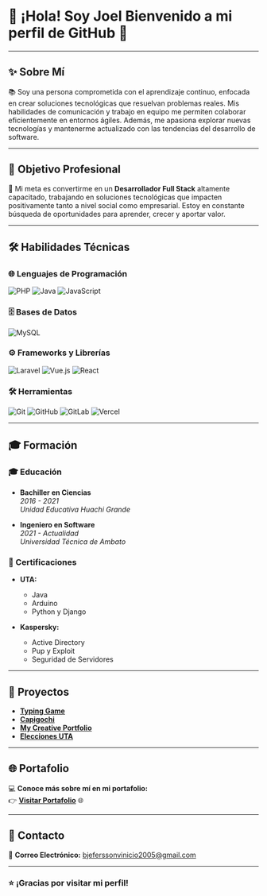 # 🌟 ¡Hola! Soy Joel Bienvenido a mi perfil de GitHub 👋

---

## ✨ Sobre Mí  
📚 Soy una persona comprometida con el aprendizaje continuo, enfocada en crear soluciones tecnológicas que resuelvan problemas reales. Mis habilidades de comunicación y trabajo en equipo me permiten colaborar eficientemente en entornos ágiles. Además, me apasiona explorar nuevas tecnologías y mantenerme actualizado con las tendencias del desarrollo de software.

---

## 🎯 Objetivo Profesional  
🚀 Mi meta es convertirme en un **Desarrollador Full Stack** altamente capacitado, trabajando en soluciones tecnológicas que impacten positivamente tanto a nivel social como empresarial. Estoy en constante búsqueda de oportunidades para aprender, crecer y aportar valor.

---

## 🛠️ Habilidades Técnicas  

### 🌐 **Lenguajes de Programación**  
![PHP](https://www.vectorlogo.zone/logos/php/php-icon.svg)
![Java](https://www.vectorlogo.zone/logos/java/java-icon.svg)
![JavaScript](https://www.vectorlogo.zone/logos/javascript/javascript-icon.svg)

### 🗄️ **Bases de Datos**  
![MySQL](https://www.vectorlogo.zone/logos/mysql/mysql-official.svg)

### ⚙️ **Frameworks y Librerías**  
![Laravel](https://www.vectorlogo.zone/logos/laravel/laravel-icon.svg)
![Vue.js](https://www.vectorlogo.zone/logos/vuejs/vuejs-icon.svg)
![React](https://www.vectorlogo.zone/logos/reactjs/reactjs-icon.svg)

### 🛠️ **Herramientas**  
![Git](https://www.vectorlogo.zone/logos/git-scm/git-scm-icon.svg)
![GitHub](https://www.vectorlogo.zone/logos/github/github-icon.svg)
![GitLab](https://www.vectorlogo.zone/logos/gitlab/gitlab-icon.svg)
![Vercel](https://www.vectorlogo.zone/logos/vercel/vercel-icon.svg)

---

## 🎓 Formación  

### 🎓 Educación  
- **Bachiller en Ciencias**  
  *2016 - 2021*  
  *Unidad Educativa Huachi Grande*  

- **Ingeniero en Software**  
  *2021 - Actualidad*  
  *Universidad Técnica de Ambato*  

### 📜 Certificaciones  
- **UTA:**  
  - Java  
  - Arduino  
  - Python y Django  

- **Kaspersky:**  
  - Active Directory  
  - Pup y Exploit  
  - Seguridad de Servidores  

---

## 💼 Proyectos  

- [**Typing Game**](https://github.com/JoelBonillaG/proyecto-edd)  
- [**Capigochi**](https://github.com/JoelBonillaG/Capigochi)  
- [**My Creative Portfolio**](https://github.com/JoelBonillaG/proyecto-mds)  
- [**Elecciones UTA**](https://github.com/JoelBonillaG/Pagina_Votaciones_UTA) 

---

## 🌐 Portafolio  
💻 **Conoce más sobre mí en mi portafolio:**  
👉 [**Visitar Portafolio**](https://joelbonillag.github.io/Tarea_Manejo/) 🌐  

---

## 📩 Contacto  
📧 **Correo Electrónico:** [bjeferssonvinicio2005@gmail.com](mailto:bjeferssonvinicio2005@gmail.com)  

---

### ⭐ ¡Gracias por visitar mi perfil!

